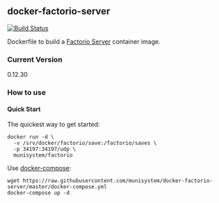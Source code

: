 ## docker-factorio-server
[![Build Status](https://travis-ci.org/munisystem/docker-factorio-server.svg?branch=master)](https://travis-ci.org/munisystem/docker-factorio-server)

Dockerfile to build a [Factorio Server](https://www.factorio.com/download-headless/stable) container image.

### Current Version
0.12.30

### How to use

#### Quick Start

The quickest way to get started:

```
docker run -d \
  -v /srv/docker/factorio/save:/factorio/saves \
  -p 34197:34197/udp \
  munisystem/factorio
```

Use [docker-compose](https://docs.docker.com/compose/):

```
wget https://raw.githubusercontent.com/munisystem/docker-factorio-server/master/docker-compose.yml
docker-compose up -d
```
